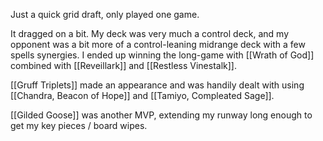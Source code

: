 Just a quick grid draft, only played one game.

It dragged on a bit. My deck was very much a control deck, and my opponent was a bit more of a control-leaning midrange deck with a few spells synergies. I ended up winning the long-game with [[Wrath of God]] combined with [[Reveillark]] and [[Restless Vinestalk]].

[[Gruff Triplets]] made an appearance and was handily dealt with using [[Chandra, Beacon of Hope]] and [[Tamiyo, Compleated Sage]].

[[Gilded Goose]] was another MVP, extending my runway long enough to get my key pieces / board wipes.
